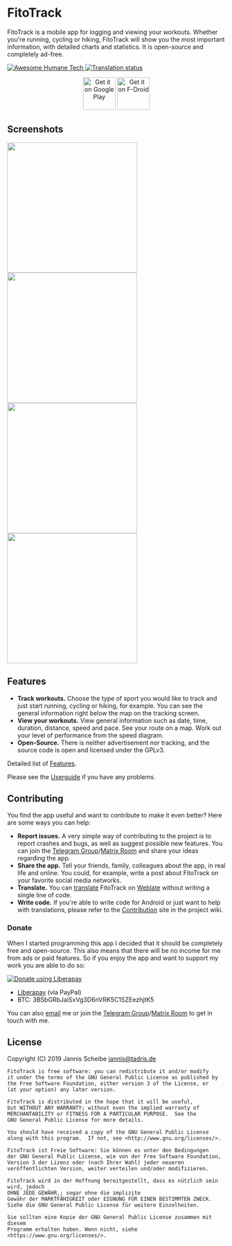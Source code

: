 # FitoTrack

FitoTrack is a mobile app for logging and viewing your workouts. Whether you're running, cycling or hiking, FitoTrack will show you the most important information, with detailed charts and statistics. It is open-source and completely ad-free.

<p>

  <a href="https://github.com/humanetech-community/awesome-humane-tech">
    <img src="https://raw.githubusercontent.com/humanetech-community/awesome-humane-tech/main/humane-tech-badge.svg?sanitize=true" alt="Awesome Humane Tech" />
  </a>

  <a href="https://hosted.weblate.org/engage/fitotrack/">
    <img src="https://hosted.weblate.org/widgets/fitotrack/-/android/svg-badge.svg" alt="Translation status" />
  </a>

</p>

<p align="center">
  <a href="https://play.google.com/store/apps/details?id=de.tadris.fitness"><img alt="Get it on Google Play" src="https://codeberg.org/jannis/FitoTrack/raw/branch/master/doc/badge-google-play.png" height="75"/></a>
  <a href="https://f-droid.org/packages/de.tadris.fitness"><img src="https://fdroid.gitlab.io/artwork/badge/get-it-on.png" alt="Get it on F-Droid" height="75"></a>
</p>

## Screenshots

<img src="https://codeberg.org/jannis/FitoTrack/raw/branch/master/doc/screenshots/screenshot1.png" width="300"/>
<img src="https://codeberg.org/jannis/FitoTrack/raw/branch/master/doc/screenshots/screenshot2.png" width="300"/>
<img src="https://codeberg.org/jannis/FitoTrack/raw/branch/master/doc/screenshots/screenshot3.png" width="300"/>
<img src="https://codeberg.org/jannis/FitoTrack/raw/branch/master/doc/screenshots/screenshot4.png" width="300"/>

## Features

- **Track workouts.** Choose the type of sport you would like to track and just start running, cycling or hiking, for example. You can see the general information right below the map on the tracking screen.
- **View your workouts.** View general information such as date, time, duration, distance, speed and pace. See your route on a map. Work out your level of performance from the speed diagram.
- **Open-Source.** There is neither advertisement nor tracking, and the source code is open and licensed under the GPLv3.

Detailed list of [Features](https://codeberg.org/jannis/FitoTrack/wiki/Features).

Please see the [Userguide](https://codeberg.org/jannis/FitoTrack/wiki/How-to-use) if you have any problems.

## Contributing

You find the app useful and want to contribute to make it even better? Here are some ways you can help:

* **Report issues.** A very simple way of contributing to the project is to report crashes and bugs, as well as suggest possible new features. You can join the [Telegram Group](https://t.me/fitotrack)/[Matrix Room](https://matrix.to/#/#fitotrack:matrix.org?via=matrix.org) and share your ideas regarding the app.
* **Share the app.** Tell your friends, family, colleagues about the app, in real life and online. You could, for example, write a post about FitoTrack on your favorite social media networks.
* **Translate.** You can [translate](https://codeberg.org/jannis/FitoTrack/wiki/Translation) FitoTrack on [Weblate](https://hosted.weblate.org/engage/fitotrack/) without writing a single line of code.
* **Write code.** If you're able to write code for Android or just want to help with translations, please refer to the [Contribution](https://codeberg.org/jannis/FitoTrack/wiki/Contributing) site in the project wiki.

### Donate

When I started programming this app I decided that it should be completely free and open-source. This also means that there will be no income for me from ads or paid features. So if you enjoy the app and want to support my work you are able to do so:

<a href="https://liberapay.com/jannis/donate">
    <img alt="Donate using Liberapay" src="https://liberapay.com/assets/widgets/donate.svg">
  </a>

* [Liberapay](https://liberapay.com/jannis/donate) (via PayPal)
* BTC: 3BSbGRbJaiSxVg3D6nVRK5C1SZEezhjtK5

You can also [email](mailto:jannis@tadris.de) me or join the [Telegram Group](https://t.me/fitotrack)/[Matrix Room](https://matrix.to/#/#fitotrack:matrix.org?via=matrix.org) to get in touch with me.

## License

Copyright (C) 2019 Jannis Scheibe <jannis@tadris.de>

	FitoTrack is free software: you can redistribute it and/or modify
    it under the terms of the GNU General Public License as published by
    the Free Software Foundation, either version 3 of the License, or
    (at your option) any later version.

    FitoTrack is distributed in the hope that it will be useful,
    but WITHOUT ANY WARRANTY; without even the implied warranty of
    MERCHANTABILITY or FITNESS FOR A PARTICULAR PURPOSE.  See the
    GNU General Public License for more details.

    You should have received a copy of the GNU General Public License
    along with this program.  If not, see <http://www.gnu.org/licenses/>.

    FitoTrack ist Freie Software: Sie können es unter den Bedingungen
    der GNU General Public License, wie von der Free Software Foundation,
    Version 3 der Lizenz oder (nach Ihrer Wahl) jeder neueren
    veröffentlichten Version, weiter verteilen und/oder modifizieren.

    FitoTrack wird in der Hoffnung bereitgestellt, dass es nützlich sein wird, jedoch
    OHNE JEDE GEWÄHR,; sogar ohne die implizite
    Gewähr der MARKTFÄHIGKEIT oder EIGNUNG FÜR EINEN BESTIMMTEN ZWECK.
    Siehe die GNU General Public License für weitere Einzelheiten.

    Sie sollten eine Kopie der GNU General Public License zusammen mit diesem
    Programm erhalten haben. Wenn nicht, siehe <https://www.gnu.org/licenses/>.